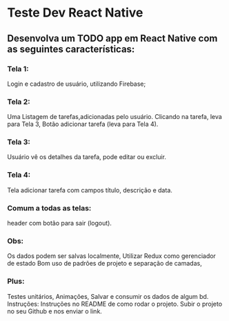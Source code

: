 # Teste Dev React Native

## Desenvolva um TODO app em React Native com as seguintes características:

### Tela 1:

Login e cadastro de usuário, utilizando Firebase;

### Tela 2:

Uma Listagem de tarefas,adicionadas pelo usuário.
Clicando na tarefa, leva para Tela 3,
Botão adicionar tarefa (leva para Tela 4).

### Tela 3:

Usuário vê os detalhes da tarefa, pode editar ou excluir.

### Tela 4:

Tela adicionar tarefa com campos título, descrição e data.

### Comum a todas as telas:

header com botão para sair (logout).

### Obs:

Os dados podem ser salvas localmente,
Utilizar Redux como gerenciador de estado
Bom uso de padrões de projeto e separação de camadas,

### Plus:

Testes unitários,
Animações,
Salvar e consumir os dados de algum bd.
Instruções:
Instruções no README de como rodar o projeto.
Subir o projeto no seu Github e nos enviar o link.
